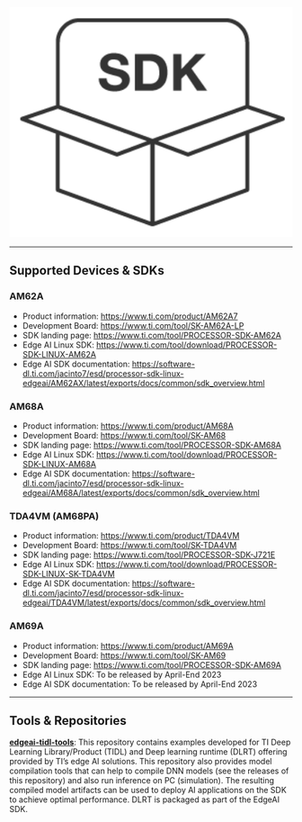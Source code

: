 
<img src="./assets/sdk-code-cropped-icon.png" width=600>

<hr>

## Supported Devices & SDKs

### AM62A
* Product information: https://www.ti.com/product/AM62A7
* Development Board: https://www.ti.com/tool/SK-AM62A-LP
* SDK landing page: https://www.ti.com/tool/PROCESSOR-SDK-AM62A
* Edge AI Linux SDK: https://www.ti.com/tool/download/PROCESSOR-SDK-LINUX-AM62A
* Edge AI SDK documentation: https://software-dl.ti.com/jacinto7/esd/processor-sdk-linux-edgeai/AM62AX/latest/exports/docs/common/sdk_overview.html

### AM68A
* Product information: https://www.ti.com/product/AM68A
* Development Board: https://www.ti.com/tool/SK-AM68
* SDK landing page: https://www.ti.com/tool/PROCESSOR-SDK-AM68A
* Edge AI Linux SDK: https://www.ti.com/tool/download/PROCESSOR-SDK-LINUX-AM68A
* Edge AI SDK documentation: https://software-dl.ti.com/jacinto7/esd/processor-sdk-linux-edgeai/AM68A/latest/exports/docs/common/sdk_overview.html

### TDA4VM (AM68PA)
* Product information: https://www.ti.com/product/TDA4VM
* Development Board: https://www.ti.com/tool/SK-TDA4VM
* SDK landing page: https://www.ti.com/tool/PROCESSOR-SDK-J721E
* Edge AI Linux SDK: https://www.ti.com/tool/download/PROCESSOR-SDK-LINUX-SK-TDA4VM
* Edge AI SDK documentation: https://software-dl.ti.com/jacinto7/esd/processor-sdk-linux-edgeai/TDA4VM/latest/exports/docs/common/sdk_overview.html

### AM69A
* Product information: https://www.ti.com/product/AM69A
* Development Board: https://www.ti.com/tool/SK-AM69
* SDK landing page: https://www.ti.com/tool/PROCESSOR-SDK-AM69A
* Edge AI Linux SDK: To be released by April-End 2023
* Edge AI SDK documentation: To be released by April-End 2023

<hr>

## Tools & Repositories

**[edgeai-tidl-tools](https://github.com/TexasInstruments/edgeai-tidl-tools)**: This repository contains examples developed for TI Deep Learning Library/Product (TIDL) and Deep learning runtime (DLRT) offering provided by TI’s edge AI solutions. This repository also provides model compilation tools that can help to compile DNN models (see the releases of this repository) and also run inference on PC (simulation). The resulting compiled model artifacts can be used to deploy AI applications on the SDK to achieve optimal performance. DLRT is packaged as part of the EdgeAI SDK.
